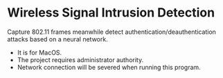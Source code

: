# Wireless Signal Intrusion Detection

Capture 802.11 frames meanwhile detect authentication/deauthentication attacks based on a neural network.

* It is for MacOS.
* The project requires administrator authority.
* Network connection will be severed when running this program.
